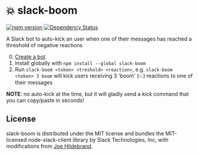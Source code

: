 # :boom: slack-boom

[![npm version](https://img.shields.io/npm/v/slack-boom.svg)](https://www.npmjs.org/packages/slack-boom) [![Dependency Status](https://img.shields.io/david/izeau/slack-boom.svg)](https://david-dm.org/izeau/slack-boom)

A Slack bot to auto-kick an user when one of their messages has reached a threshold of negative reactions

  0. [Create a bot](https://my.slack.com/services/new/bot)
  0. Install globally with `npm install --global slack-boom`
  0. Run `slack-boom <token> <treshold> <reaction>`, e.g. `slack-boom <token> 3 boom` will kick users receiving 3 'boom' (:boom:) reactions to one of their messages

**NOTE**: no auto-kick at the time, but it will gladly send a kick command that you can copy/paste in seconds!

## License

slack-boom is distributed under the MIT license and bundles the MIT-licensed node-slack-client library by Slack Technologies, Inc, with modifications from [Joe Hildebrand](https://github.com/hildjj/node-slack-client).
